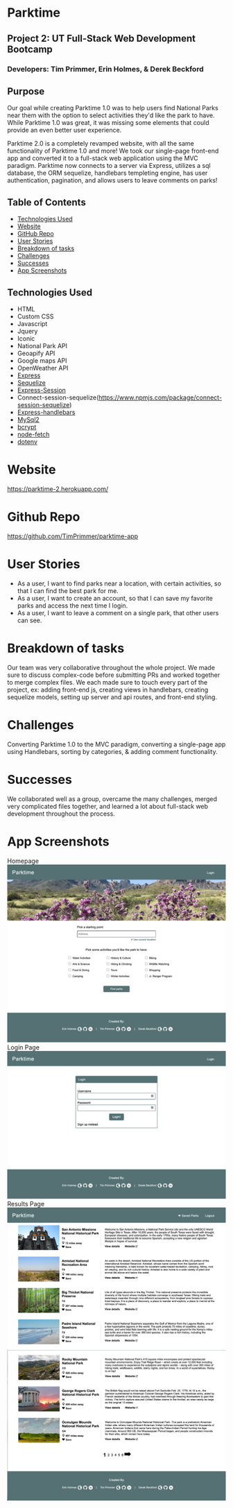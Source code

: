 # Parktime
## Project 2: UT Full-Stack Web Development Bootcamp
### Developers: Tim Primmer, Erin Holmes, & Derek Beckford

## Purpose
Our goal while creating Parktime 1.0 was to help users find National Parks near them with the option to select activities they'd like the park to have. While Parktime 1.0 was great, it was missing some elements that could provide an even better user experience. 

Parktime 2.0 is a completely revamped website, with all the same functionality of Parktime 1.0 and more! We took our single-page front-end app and converted it to a full-stack web application using the MVC paradigm. Parktime now connects to a server via Express, utilizes a sql database, the ORM sequelize, handlebars templeting engine, has user authentication, pagination, and allows users to leave comments on parks!

## Table of Contents
* [Technologies Used](#technologies-used)
* [Website](#website)
* [GitHub Repo](#github-repo)
* [User Stories](#user-stories) 
* [Breakdown of tasks](#breakdown-of-tasks)
* [Challenges](#challenges)
* [Successes](#successes)
* [App Screenshots](#app-screenshots)

## Technologies Used
* HTML
* Custom CSS
* Javascript
* Jquery
* Iconic
* National Park API
* Geoapify API
* Google maps API
* OpenWeather API
* [Express](https://www.npmjs.com/package/express)
* [Sequelize](https://www.npmjs.com/package/sequelize)
* [Express-Session](https://www.npmjs.com/package/express-session)
* Connect-session-sequelize(https://www.npmjs.com/package/connect-session-sequelize)
* [Express-handlebars](https://www.npmjs.com/package/express-handlebars)
* [MySql2](https://www.npmjs.com/package/mysql2)
* [bcrypt](https://www.npmjs.com/package/bcrypt)
* [node-fetch](https://www.npmjs.com/package/node-fetch)
* [dotenv](https://www.npmjs.com/package/dotenv)

# Website
https://parktime-2.herokuapp.com/

# Github Repo
https://github.com/TimPrimmer/parktime-app

# User Stories
* As a user, I want to find parks near a location, with certain activities, so that I can find the best park for me.
* As a user, I want to create an account, so that I can save my favorite parks and access the next time I login.
* As a user, I want to leave a comment on a single park, that other users can see.


# Breakdown of tasks
Our team was very collaborative throughout the whole project. We made sure to discuss complex-code before submitting PRs and worked together to merge complex files. We each made sure to touch every part of the project, ex: adding front-end js, creating views in handlebars, creating sequelize models, setting up server and api routes, and front-end styling.

# Challenges
Converting Parktime 1.0 to the MVC paradigm, converting a single-page app using Handlebars, sorting by categories, & adding comment functionality. 

# Successes
We collaborated well as a group, overcame the many challenges, merged very complicated files together, and learned a lot about full-stack web development throughout the process.

# App Screenshots
Homepage
![Screenshot of homepage](/public/assets/imgs/Parktime-2-home.png)
Login Page
![Screenshot of Login page](/public/assets/imgs/Parktime-2-login.png) 
Results Page
![Screenshot of Results page](/public/assets/imgs/Parktime-2-results.png)
![Screenshot of Results page showing pagination](/public/assets/imgs/Parktime-2-results-pagination.png)



